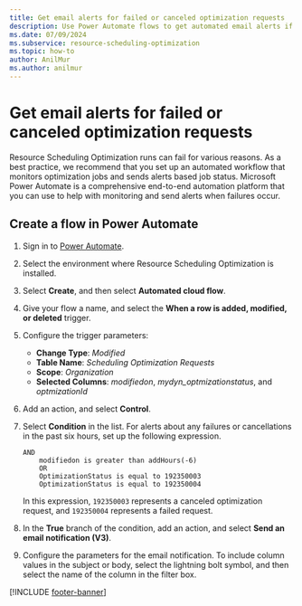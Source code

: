 ```yaml
---
title: Get email alerts for failed or canceled optimization requests
description: Use Power Automate flows to get automated email alerts if optimization jobs fail in the Resource Scheduling Optimization add-in for Dynamics 365 Field Service.
ms.date: 07/09/2024
ms.subservice: resource-scheduling-optimization
ms.topic: how-to
author: AnilMur
ms.author: anilmur
---
```


# Get email alerts for failed or canceled optimization requests

Resource Scheduling Optimization runs can fail for various reasons. As a best practice, we recommend that you set up an automated workflow that monitors optimization jobs and sends alerts based job status. Microsoft Power Automate is a comprehensive end-to-end automation platform that you can use to help with monitoring and send alerts when failures occur.

## Create a flow in Power Automate

1. Sign in to [Power Automate](https://make.powerautomate.com/).
1. Select the environment where Resource Scheduling Optimization is installed.
1. Select **Create**, and then select **Automated cloud flow**.
1. Give your flow a name, and select the **When a row is added, modified, or deleted** trigger.
1. Configure the trigger parameters:

    - **Change Type**: *Modified*
    - **Table Name**: *Scheduling Optimization Requests*
    - **Scope**: *Organization*
    - **Selected Columns**: *modifiedon*, *mydyn_optmizationstatus*, and *optmizationId*

1. Add an action, and select **Control**.
1. Select **Condition** in the list. For alerts about any failures or cancellations in the past six hours, set up the following expression.

    ```condition expression
    AND
        modifiedon is greater than addHours(-6)
        OR
        OptimizationStatus is equal to 192350003
        OptimizationStatus is equal to 192350004
    ```

    In this expression, `192350003` represents a canceled optimization request, and `192350004` represents a failed request.

1. In the **True** branch of the condition, add an action, and select **Send an email notification (V3)**.
1. Configure the parameters for the email notification. To include column values in the subject or body, select the lightning bolt symbol, and then select the name of the column in the filter box.

[!INCLUDE [footer-banner](../includes/footer-banner.md)]
